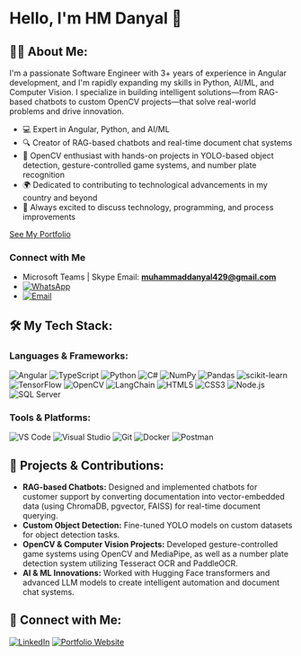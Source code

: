 # Hello, I'm HM Danyal 👋

## 👨‍💻 About Me:
I'm a passionate Software Engineer with 3+ years of experience in Angular development, and I'm rapidly expanding my skills in Python, AI/ML, and Computer Vision. I specialize in building intelligent solutions—from RAG-based chatbots to custom OpenCV projects—that solve real-world problems and drive innovation.

- 💻 Expert in Angular, Python, and AI/ML  
- 🔍 Creator of RAG-based chatbots and real-time document chat systems  
- 🎥 OpenCV enthusiast with hands-on projects in YOLO-based object detection, gesture-controlled game systems, and number plate recognition  
- 🌍 Dedicated to contributing to technological advancements in my country and beyond  
- 💬 Always excited to discuss technology, programming, and process improvements

[See My Portfolio](https://danyalsajid.netlify.app/)

###  Connect with Me

-  Microsoft Teams | Skype Email: **muhammaddanyal429@gmail.com**
-  [![WhatsApp](https://img.shields.io/badge/WhatsApp-green?logo=whatsapp&logoColor=white)](https://wa.me/923001234567)
-  [![Email](https://img.shields.io/badge/Email-blue?logo=gmail&logoColor=white)](mailto:your.email@example.com)


## 🛠️ My Tech Stack:
### Languages & Frameworks:
![Angular](https://img.shields.io/badge/-Angular-026e00?style=flat&logo=angular&logoColor=white)
![TypeScript](https://img.shields.io/badge/-TypeScript-3178C6?style=flat&logo=typescript&logoColor=white)
![Python](https://img.shields.io/badge/-Python-3776AB?style=flat&logo=python&logoColor=white)
![C#](https://img.shields.io/badge/-C%23-239120?style=flat&logo=c-sharp&logoColor=white)
![NumPy](https://img.shields.io/badge/-NumPy-013243?style=flat&logo=numpy&logoColor=white)
![Pandas](https://img.shields.io/badge/-Pandas-150458?style=flat&logo=pandas&logoColor=white)
![scikit-learn](https://img.shields.io/badge/-scikit--learn-F7931E?style=flat&logo=scikit-learn&logoColor=white)
![TensorFlow](https://img.shields.io/badge/-TensorFlow-FF6F00?style=flat&logo=tensorflow&logoColor=white)
![OpenCV](https://img.shields.io/badge/-OpenCV-5C3EE8?style=flat&logo=opencv&logoColor=white)
![LangChain](https://img.shields.io/badge/-LangChain-3766AB?style=flat&logo=langchain&logoColor=white)
![HTML5](https://img.shields.io/badge/-HTML5-E34F26?style=flat&logo=html5&logoColor=white)
![CSS3](https://img.shields.io/badge/-CSS3-1572B6?style=flat&logo=css3&logoColor=white)
![Node.js](https://img.shields.io/badge/-Node.js-339933?style=flat&logo=node.js&logoColor=white)
![SQL Server](https://img.shields.io/badge/-SQL%20Server-CC2927?style=flat&logo=microsoft-sql-server&logoColor=white)

### Tools & Platforms:
![VS Code](https://img.shields.io/badge/-VS%20Code-007ACC?style=flat&logo=visual-studio-code&logoColor=white)
![Visual Studio](https://img.shields.io/badge/-Visual%20Studio-5C2D91?style=flat&logo=visual-studio&logoColor=white)
![Git](https://img.shields.io/badge/-Git-F1502F?style=flat&logo=git&logoColor=white)
![Docker](https://img.shields.io/badge/-Docker-2496ED?style=flat&logo=docker&logoColor=white)
![Postman](https://img.shields.io/badge/-Postman-FF6C37?style=flat&logo=postman&logoColor=white)

## 🚀 Projects & Contributions:
- **RAG-based Chatbots:** Designed and implemented chatbots for customer support by converting documentation into vector-embedded data (using ChromaDB, pgvector, FAISS) for real-time document querying.
- **Custom Object Detection:** Fine-tuned YOLO models on custom datasets for object detection tasks.
- **OpenCV & Computer Vision Projects:** Developed gesture-controlled game systems using OpenCV and MediaPipe, as well as a number plate detection system utilizing Tesseract OCR and PaddleOCR.
- **AI & ML Innovations:** Worked with Hugging Face transformers and advanced LLM models to create intelligent automation and document chat systems.

## 🤝 Connect with Me:
[![LinkedIn](https://img.shields.io/badge/LinkedIn-blue?logo=linkedin)](https://www.linkedin.com/in/hm-danyal-sajid-69b993233/)
[![Portfolio Website](https://img.shields.io/badge/Portfolio-Website-blue?logo=Portfolio-Website)](https://danyalsajid.netlify.app/)
